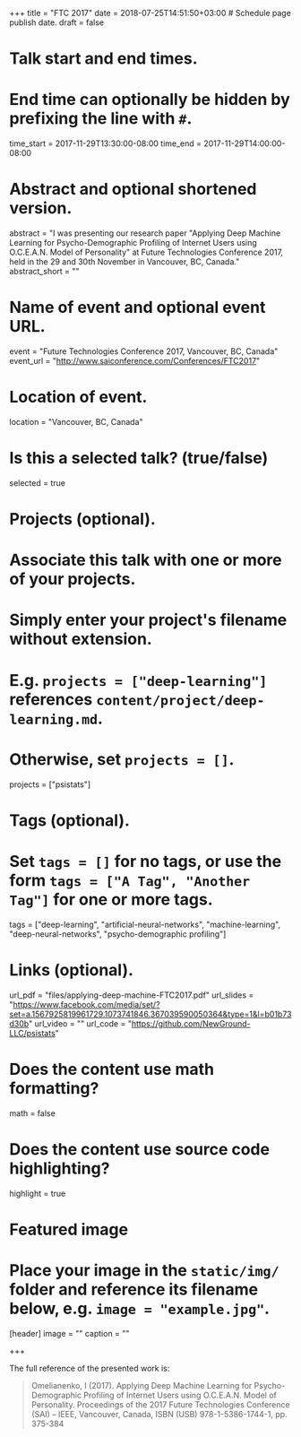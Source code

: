 +++
title = "FTC 2017"
date = 2018-07-25T14:51:50+03:00  # Schedule page publish date.
draft = false

# Talk start and end times.
#   End time can optionally be hidden by prefixing the line with `#`.
time_start = 2017-11-29T13:30:00-08:00
time_end = 2017-11-29T14:00:00-08:00

# Abstract and optional shortened version.
abstract = "I was presenting our research paper \"Applying Deep Machine Learning for Psycho-Demographic Profiling of Internet Users using O.C.E.A.N. Model of Personality\" at Future Technologies Conference 2017, held in the 29 and 30th November in Vancouver, BC, Canada."
abstract_short = ""

# Name of event and optional event URL.
event = "Future Technologies Conference 2017, Vancouver, BC, Canada"
event_url = "http://www.saiconference.com/Conferences/FTC2017"

# Location of event.
location = "Vancouver, BC, Canada"

# Is this a selected talk? (true/false)
selected = true

# Projects (optional).
#   Associate this talk with one or more of your projects.
#   Simply enter your project's filename without extension.
#   E.g. `projects = ["deep-learning"]` references `content/project/deep-learning.md`.
#   Otherwise, set `projects = []`.
projects = ["psistats"]

# Tags (optional).
#   Set `tags = []` for no tags, or use the form `tags = ["A Tag", "Another Tag"]` for one or more tags.
tags = ["deep-learning", "artificial-neural-networks", "machine-learning", "deep-neural-networks", "psycho-demographic profiling"]

# Links (optional).
url_pdf = "files/applying-deep-machine-FTC2017.pdf"
url_slides = "https://www.facebook.com/media/set/?set=a.1567925819961729.1073741846.367039590050364&type=1&l=b01b73d30b"
url_video = ""
url_code = "https://github.com/NewGround-LLC/psistats"

# Does the content use math formatting?
math = false

# Does the content use source code highlighting?
highlight = true

# Featured image
# Place your image in the `static/img/` folder and reference its filename below, e.g. `image = "example.jpg"`.
[header]
image = ""
caption = ""

+++

The full reference of the presented work is:

> Omelianenko, I (2017). Applying Deep Machine Learning for Psycho-Demographic Profiling of Internet Users using O.C.E.A.N. Model of Personality. Proceedings of the 2017 Future Technologies Conference (SAI) – IEEE, Vancouver, Canada, ISBN (USB) 978-1-5386-1744-1, pp. 375-384
